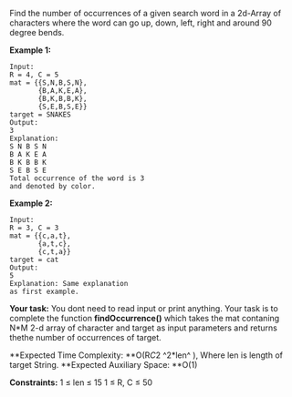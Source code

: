 Find the number of occurrences of a given search word in  a 2d-Array of characters where the word can go up, down, left, right and around 90 degree bends.

**Example 1:**

```
Input: 
R = 4, C = 5
mat = {{S,N,B,S,N},
       {B,A,K,E,A},
       {B,K,B,B,K},
       {S,E,B,S,E}}
target = SNAKES
Output:
3
Explanation: 
S N B S N
B A K E A
B K B B K
S E B S E
Total occurrence of the word is 3
and denoted by color.
```

**Example 2:**

```
Input:
R = 3, C = 3 
mat = {{c,a,t},
       {a,t,c},
       {c,t,a}}
target = cat
Output:
5
Explanation: Same explanation
as first example.
```

**Your task:**
You dont need to read input or print anything. Your task is to complete the function **findOccurrence()** which takes the mat contaning N*M 2-d array of character and target as input parameters and returns thethe number of occurrences of target.

**Expected Time Complexity: **O(R*C*2 ^2*len^ ), Where len is length of target String.
**Expected Auxiliary Space: **O(1)

**Constraints:**
1 ≤ len ≤ 15
1 ≤ R, C ≤ 50
